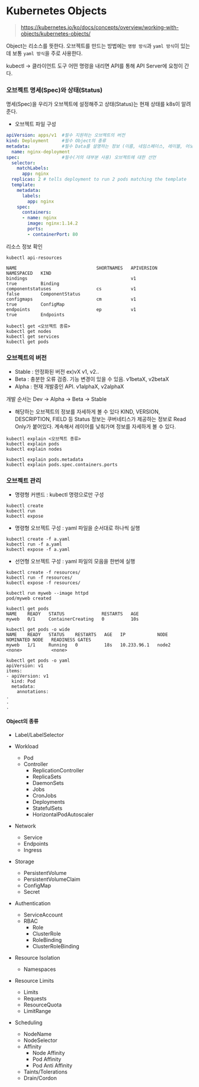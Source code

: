 # Kubernetes Objects
> https://kubernetes.io/ko/docs/concepts/overview/working-with-objects/kubernetes-objects/

Object는 리소스를 뜻한다. 오브젝트를 만드는 방법에는 `명령 방식`과 `yaml 방식`이 있는데  보통 `yaml 방식`을  주로 사용한다.

kubectl -> 클라이언트 도구
어떤 명령을 내리면 API를 통해 API Server에 요청이 간다.
### 오브젝트 명세(Spec)와 상태(Status)
명세(Spec)을 우리가 오브젝트에 설정해주고 상태(Status)는 현재 상태를 k8s이 알려준다.  

- 오브젝트 파일 구성

```yaml
apiVersion: apps/v1  #필수 지원하는 오브젝트의 버전
kind: Deployment     #필수 Object의 종류
metadata:            #필수 Data를 설명하는 정보 (이름, 네임스페이스, 레이블, 어노테이션)
  name: nginx-deployment
spec:                #필수(거의 대부분 사용) 오브젝트에 대한 선언
  selector:
    matchLabels:
      app: nginx
  replicas: 2 # tells deployment to run 2 pods matching the template
  template:
    metadata:
      labels:
        app: nginx
    spec:
      containers:
      - name: nginx
        image: nginx:1.14.2
        ports:
        - containerPort: 80

```
리소스 정보 확인
```
kubectl api-resources

NAME                              SHORTNAMES   APIVERSION                             NAMESPACED   KIND
bindings                                       v1                                     true         Binding
componentstatuses                 cs           v1                                     false        ComponentStatus
configmaps                        cm           v1                                     true         ConfigMap
endpoints                         ep           v1                                     true         Endpoints

```
```
kubectl get <오브젝트 종류>
kubectl get nodes
kubectl get services
kubectl get pods
```
### 오브젝트의 버전
- Stable : 안정화된 버전 ex)vX  v1, v2..
- Beta : 충분한 오류 검증. 기능 변경이 있을 수 있음. v1betaX, v2betaX
- Alpha :  현재 개발중인 API. v1alphaX, v2alphaX

개발 순서는 Dev -> Alpha -> Beta -> Stable

- 해당하는 오브젝트의 정보를 자세하게 볼 수 있다 
KIND, VERSION, DESCRIPTION, FIELD 등
Status 정보는 쿠버네티스가 제공하는 정보로 Read Only가 붙어있다.
계속해서 레이어를 낮춰가며 정보를 자세하게 볼 수 있다.

```
kubectl explain <오브젝트 종류>
kubectl explain pods
kubectl explain nodes

kubectl explain pods.metadata
kubectl explain pods.spec.containers.ports
```

### 오브젝트 관리
- 명령형 커맨드 : kubectl 명령으로만 구성
```
kubectl create
kubectl run
kubectl expose
```
- 명령형 오브젝트 구성 : yaml 파일을 순서대로 하나씩 실행
```
kubectl create -f a.yaml
kubectl run -f a.yaml
kubectl expose -f a.yaml
```
- 선언형 오브젝트 구성 : yaml 파일의 모음을 한번에 실행
```
kubectl create -f resources/
kubectl run -f resources/
kubectl expose -f resources/
```

```
kubectl run myweb --image httpd
pod/myweb created

kubectl get pods
NAME    READY   STATUS              RESTARTS   AGE
myweb   0/1     ContainerCreating   0          10s

kubectl get pods -o wide
NAME    READY   STATUS    RESTARTS   AGE   IP            NODE    NOMINATED NODE   READINESS GATES
myweb   1/1     Running   0          18s   10.233.96.1   node2   <none>           <none>

kubectl get pods -o yaml
apiVersion: v1
items:
- apiVersion: v1
  kind: Pod
  metadata:
    annotations:
.
.
.
```


#### Object의 종류
- Label/LabelSelector

- Workload
	- Pod
	- Controller
		- ReplicationController
		- ReplicaSets
		- DaemonSets
		- Jobs
		- CronJobs
		- Deployments
		- StatefulSets
		- HorizontalPodAutoscaler

- Network
	- Service
	- Endpoints
	- Ingress

- Storage
	- PersistentVolume
	- PersistentVolumeClaim
	- ConfigMap
	- Secret

- Authentication
	- ServiceAccount
	- RBAC
		- Role
		- ClusterRole
		- RoleBinding
		- ClusterRoleBinding

- Resource Isolation
	- Namespaces

- Resource Limits
	- Limits
	- Requests
	- ResourceQuota
	- LimitRange

- Scheduling
	- NodeName
	- NodeSelector
	- Affinity
		- Node Affinity
		- Pod Affinity
		- Pod Anti Affinity
	- Taints/Tolerations
	- Drain/Cordon
